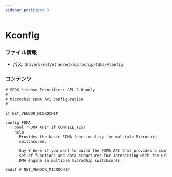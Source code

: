 ```yaml
---
sidebar_position: 3
---
```

# Kconfig

### ファイル情報

- パス: `drivers/net/ethernet/microchip/fdma/Kconfig`

### コンテンツ

```txt
# SPDX-License-Identifier: GPL-2.0-only
#
# Microchip FDMA API configuration
#

if NET_VENDOR_MICROCHIP

config FDMA
	bool "FDMA API" if COMPILE_TEST
	help
	  Provides the basic FDMA functionality for multiple Microchip
	  switchcores.

	  Say Y here if you want to build the FDMA API that provides a common
	  set of functions and data structures for interacting with the Frame
	  DMA engine in multiple microchip switchcores.

endif # NET_VENDOR_MICROCHIP

```
